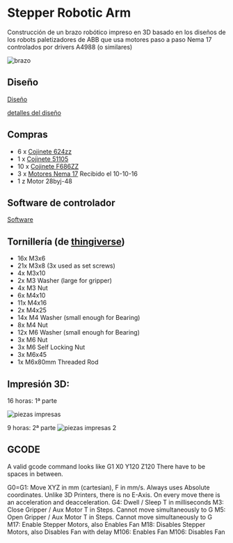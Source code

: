 # Stepper Robotic Arm

Construcción de un brazo robótico impreso en 3D basado en los diseños de los robots paletizadores de ABB que usa motores paso a paso Nema 17 controlados por drivers A4988 (o similares)

![brazo](http://thingiverse-production-new.s3.amazonaws.com/renders/65/24/f4/93/0b/7416e7a4ad65a407db8d354d550c1bb6_preview_featured.JPG)

## Diseño

[Diseño](http://www.thingiverse.com/thing:1718984)

[detalles del diseño](http://www.thingiverse.com/download:2776635)

## Compras

* 6 x [Cojinete 624zz](https://es.aliexpress.com/item/free-shipping-10PCS-LOT-624-624Z-624ZZ-ball-bearing-4-13-5-mm-chrome-steel-bearing/1831259358.html?spm=2114.13010608.0.52.Cw2cNB)
* 1 x [Cojinete 51105](https://es.aliexpress.com/item/10-unids-Axial-Rodamiento-de-Bolas-51105-25mm-x-42mm-x-11mm/32675365095.html?spm=2114.13010608.0.60.Cw2cNB)
* 10 x [Cojinete F686ZZ](https://es.aliexpress.com/item/10Pcs-F686-F686ZZ-Shielded-Model-Flange-Bearing-6-x-13-x-5mm/32703738490.html?spm=2114.13010608.0.68.Cw2cNB)
* 3 x [Motores Nema 17](https://es.aliexpress.com/item/High-Quality-New-Nema-17-Stepper-Motor-bipolar-4-leads-34mm-12V-0-4A-26Ncm-36/32693488618.html?spm=2114.13010608.0.75.Cw2cNB) Recibido el 10-10-16
* 1 z Motor 28byj-48

## Software de controlador

[Software](http://www.thingiverse.com/download:2674725)


## Tornillería (de [thingiverse](http://www.thingiverse.com/thing:1718984))

* 16x M3x6
* 21x M3x8 (3x used as set screws)
* 4x M3x10
* 2x M3 Washer (large for gripper)
* 4x M3 Nut
* 6x M4x10
* 11x M4x16
* 2x M4x25
* 14x M4 Washer (small enough for Bearing)
* 8x M4 Nut
* 12x M6 Washer (small enough for Bearing)
* 3x M6 Nut
* 3x M6 Self Locking Nut
* 3x M6x45
* 1x M6x80mm Threaded Rod

## Impresión 3D:

16 horas: 1ª parte

![piezas impresas](https://lh3.googleusercontent.com/z0qXRCJPZS9AerA7H4tv_9TtWnVU_g5fSwjhqzAn6zLjpuDJfYwvU0gQOvzd7h3_INByB4dghoAivNAKB0ZtzzJ0e7dENto89WpM7Qm1dhrACow_Afh51pHcH8EcCkxo7F3ZAJC9rBtavB3JE4clau3XHUNVyt8dmzGEqp0HQnVe3_zLa7eiZJLaetvJdB-tvNFqVBLBR8yAlSWL7dDH8KxXoX4ALd1N-aHDVRbSUvJcxv211RhMvbDRTTqNoH19MWZL2v7BBMNmS1HuKgELSeROaGFJE-xfBdT2FUWRkhbJxqjZA4fTPjMxMrZyPfgSaIPfHdcsa5Pk9kQnse86dfoU_QrW7wbqadopWrKyw8ZsH2eQg8BhM-OQtxQmXReGIES87LKBFuTlAVUSTFPZ3EQ9RB1dvrSRMUdjDZiY95ZGW0Zhc942Ep3vkhHXQqOxqJII5q1Lo6sWDusjPQQFHwUuFqwjm5QiPMwvQLi0ZbPEMgIFj7FDprYM7X5kCSz4wbLMJG4zN6YwQlVNDikrAkm0CWtlZW6dIMBYXq9JkLP4XZxisGNNFq8wmmscDWuGRdZUKxlZ=s1246-w1246-h934-no)

9 horas: 2ª parte
![piezas impresas 2](https://lh3.googleusercontent.com/Hv6v-BfKUFdGs-KpCNIxvsB5HZcayw6wk2CQi3bsf7RTu4CFf6YbHSinNgAH7abMEfuSZUTRxTmifSqlfT85QxQTcrOhzClI0P-uWL7smI3Xp1lDwOMlz_JMetMJCWhuBuWzSARsmg6lyR9Lmt1aRCdaeFWk0tDWhZZtXbvksM7Qj88hiGeMDD0f0-s54jD01kOqAjifJbSEKUEJjpFgJSa0HJgKrppiL3xAZ3OjvGeM3t-ttL1jvYRN9ikostHA61UEAAEexz3NLSU7YkkeKhI160Ea3g33JME2c2HCtCGIMEboCLB_tlDT0aU6iOpHw7pMtS8wDavKJtoV2HFbRyI55oxLtbe2Hsc2hIN2KEG-qlspBZaOLsRltCc5ZwOZCpQkVJTJ-7wxMTwKalOJjjFbULMqo5Asa37gekXT4U8diH27LRhpfZrX3kqUki_PSHavLv0lkzryCK3hI8KS5mzvCbr5RWMNZPCYo2fMLWnZt85ulvAjBq16RO1qB8EGgv91Q7j0H5tCOVxyIwwMFjtKMNS8G7H9a8qbSzh-FNPAnPBBn_WqQsRl5J9HEAglBoEQjhj8uqKng4dkIf5Zz0kqeNtW3HH9jJEHErr0Eb3XNT1bSg=w701-h934-no)


## GCODE
A valid gcode command looks like G1 X0 Y120 Z120
There have to be spaces in between.

G0=G1: Move XYZ in mm (cartesian), F in mm/s. Always uses Absolute coordinates. Unlike 3D Printers, there is no E-Axis. On every move there is an acceleration and deacceleration.
G4: Dwell / Sleep T in milliseconds
M3: Close Gripper / Aux Motor T in Steps. Cannot move simultaneously to G
M5: Open Gripper / Aux Motor T in Steps. Cannot move simultaneously to G
M17: Enable Stepper Motors, also Enables Fan
M18: Disables Stepper Motors, also Disables Fan with delay
M106: Enables Fan
M106: Disables Fan
